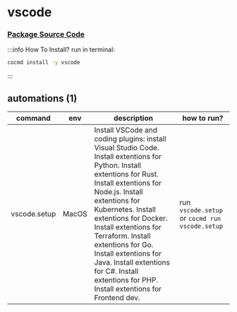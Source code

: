 # vscode
### [ Package Source Code ](https://github.com/cocmd/hub/tree/master/packages/vscode)
:::info How To Install?
run in terminal:
```bash
cocmd install -y vscode
```
:::
## automations (1)
| command | env | description | how to run? |
| --- | --- | --- | --- |
| vscode.setup | MacOS | Install VSCode and coding plugins: install Visual Studio Code. Install extentions for Python. Install extentions for Rust. Install extentions for Node.js. Install extentions for Kubernetes. Install extentions for Docker. Install extentions for Terraform. Install extentions for Go. Install extentions for Java. Install extentions for C#. Install extentions for PHP. Install extentions for Frontend dev.  | run `vscode.setup` or `cocmd run vscode.setup` |



